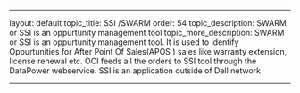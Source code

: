 ---

layout: default
topic_title: SSI /SWARM
order: 54
topic_description:   SWARM or SSI is an oppurtunity management tool
topic_more_description: SWARM or SSI is an oppurtunity management tool. It is used to identify Oppurtunities for After Point Of Sales(APOS ) sales like warranty extension, license renewal etc. OCI feeds all the orders to SSI tool through the DataPower webservice. SSI is an application outside of Dell network


---